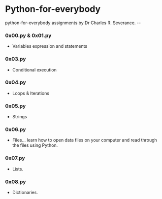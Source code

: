 # Python-for-everybody
 python-for-everybody assignments by Dr Charles R. Severance. --

### 0x00.py & 0x01.py
- Variables expression and statements

 ### 0x03.py
- Conditional execution

### 0x04.py
- Loops & Iterations

### 0x05.py
- Strings

### 0x06.py
- Files... learn how to open data files on your computer and read through the files using Python.
### 0x07.py
- Lists.

### 0x08.py
- Dictionaries.
